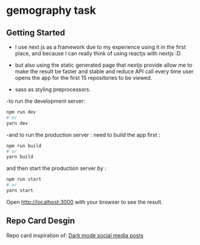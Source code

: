 # gemography task

## Getting Started

- I use next js as a framework due to my experience using it in the first place, and because I can really think of using reactjs with nextjs :D.

- but also using the static generated page that nextjs provide allow me to make the result be faster and stable and reduce API call every time user opens the app for the first 15 repositories to be viewed.

- sass as styling preprocessors.

-to run the development server:

```bash
npm run dev
# or
yarn dev
```

-and to run the production server :
need to build the app first :

```bash
npm run build
# or
yarn build
```

and then start the production server by :

```bash
npm run start
# or
yarn start
```

Open [http://localhost:3000](http://localhost:3000) with your browser to see the result.

## Repo Card Desgin

Repo card inspiration of: [Dark mode social media posts](https://www.figma.com/community/file/918814017190068692)
